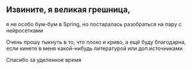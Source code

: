 ## Извините, я великая грешница, 
я не особо бум-бум в Spring, но постаралась разобраться на пару с нейросетками

Очень прошу тыкнуть в то, что плохо и криво, а ещё буду благодарна, если кинете в меня какой-нибудь литературой или доп.источниками 

Спасибо за уделенное время
